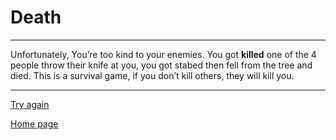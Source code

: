# Death 

---

Unfortunately, You’re too kind to your enemies. You got **killed** one of the 4 people throw their knife at you, you got stabed then fell from the tree and died. This is a survival game, if you don’t kill others, they will kill you.

---

[Try again](1-introduction.md)

[Home page](https://github.com/Rajabb4685/cyoa-hunger-games)